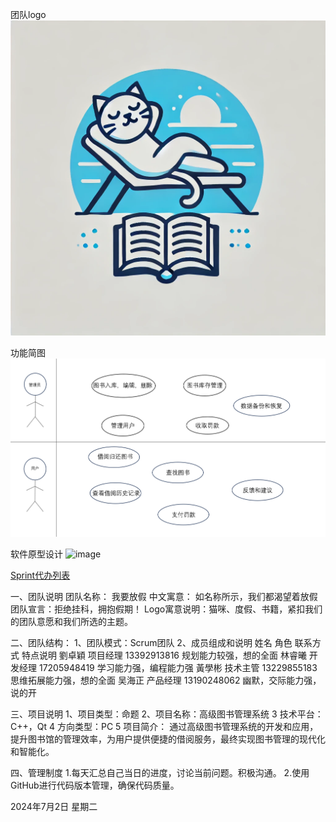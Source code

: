 团队logo
![image](https://github.com/Andylih2005/summer-work/blob/main/Logo.png)

功能简图
![image](https://github.com/Andylih2005/summer-work/blob/main/%E5%8A%9F%E8%83%BD%E7%AE%80%E5%9B%BE.png)

软件原型设计
![image](https://github.com/Andylih2005/summer-work/blob/main/%E5%9C%96%E7%89%87_20240702171629.png)

[Sprint代办列表](https://docs.google.com/spreadsheets/d/1kDnWy84cwoEDzw60bZTUcxz82CcJoFGTPW6D-06OD2M/edit?usp=sharing)

一、团队说明
团队名称：	我要放假
中文寓意：	如名称所示，我们都渴望着放假
团队宣言：拒绝挂科，拥抱假期！
Logo寓意说明：猫咪、度假、书籍，紧扣我们的团队意愿和我们所选的主题。

二、团队结构：
1、团队模式：Scrum团队
2、成员组成和说明
姓名    角色     联系方式        特点说明
劉卓穎	项目经理	13392913816	规划能力较强，想的全面
林睿曦	开发经理	17205948419	学习能力强，编程能力强
黃學彬	技术主管	13229855183	思维拓展能力强，想的全面
吴海正	产品经理	13190248062	幽默，交际能力强，说的开

三、项目说明
1、项目类型：命题
2、项目名称：高级图书管理系统
3 技术平台：C++，Qt
4 方向类型：PC
5 项目简介：
通过高级图书管理系统的开发和应用，提升图书馆的管理效率，为用户提供便捷的借阅服务，最终实现图书管理的现代化和智能化。

四、管理制度
1.每天汇总自己当日的进度，讨论当前问题。积极沟通。
2.使用GitHub进行代码版本管理，确保代码质量。


2024年7月2日 星期二
